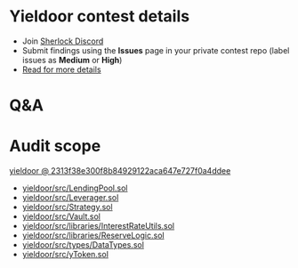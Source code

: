 # Yieldoor contest details

- Join [Sherlock Discord](https://discord.gg/MABEWyASkp)
- Submit findings using the **Issues** page in your private contest repo (label issues as **Medium** or **High**)
- [Read for more details](https://docs.sherlock.xyz/audits/watsons)

# Q&A



# Audit scope

[yieldoor @ 2313f38e300f8b84929122aca647e727f0a4ddee](https://github.com/spacegliderrrr/yieldoor/tree/2313f38e300f8b84929122aca647e727f0a4ddee)
- [yieldoor/src/LendingPool.sol](yieldoor/src/LendingPool.sol)
- [yieldoor/src/Leverager.sol](yieldoor/src/Leverager.sol)
- [yieldoor/src/Strategy.sol](yieldoor/src/Strategy.sol)
- [yieldoor/src/Vault.sol](yieldoor/src/Vault.sol)
- [yieldoor/src/libraries/InterestRateUtils.sol](yieldoor/src/libraries/InterestRateUtils.sol)
- [yieldoor/src/libraries/ReserveLogic.sol](yieldoor/src/libraries/ReserveLogic.sol)
- [yieldoor/src/types/DataTypes.sol](yieldoor/src/types/DataTypes.sol)
- [yieldoor/src/yToken.sol](yieldoor/src/yToken.sol)


